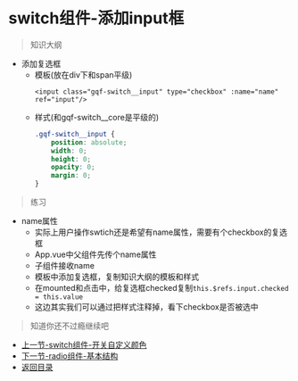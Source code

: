 # switch组件-添加input框

> 知识大纲
* 添加复选框
    * 模板(放在div下和span平级)
        ```
        <input class="gqf-switch__input" type="checkbox" :name="name" ref="input"/>
        ```
    * 样式(和gqf-switch__core是平级的)
        ```scss
        .gqf-switch__input {
            position: absolute;
            width: 0;
            height: 0;
            opacity: 0;
            margin: 0;
        }        
        ```

> 练习

* name属性
    * 实际上用户操作swtich还是希望有name属性，需要有个checkbox的复选框
    * App.vue中父组件先传个name属性
    * 子组件接收name
    * 模板中添加复选框，复制知识大纲的模板和样式
    * 在mounted和点击中，给复选框checked复制`this.$refs.input.checked = this.value`
    * 这边其实我们可以通过把样式注释掉，看下checkbox是否被选中

> 知道你还不过瘾继续吧       

* [上一节-switch组件-开关自定义颜色](../18-switch组件-开关自定义颜色/switch组件-开关自定义颜色.md)
* [下一节-radio组件-基本结构](../20-radio组件-基本结构/radio组件-基本结构.md)
* [返回目录](../../README.md)